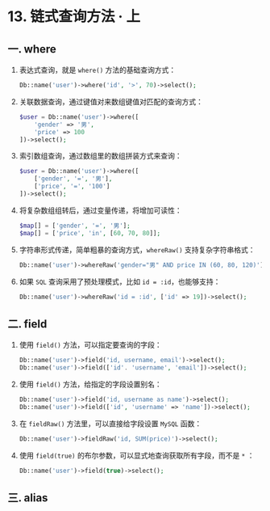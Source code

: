 # 13. 链式查询方法 · 上

## 一. where

1. 表达式查询，就是 `where()` 方法的基础查询方式：

   ```php
   Db::name('user')->where('id', '>', 70)->select();
   ```

2. 关联数据查询，通过键值对来数组键值对匹配的查询方式：

   ```php
   $user = Db::name('user')->where([
       'gender' => '男',
       'price' => 100
   ])->select();
   ```

3. 索引数组查询，通过数组里的数组拼装方式来查询：

   ```php
   $user = Db::name('user')->where([
       ['gender', '=', '男'],
       ['price', '=', '100']
   ])->select();
   ```

4. 将复杂数组组转后，通过变量传递，将增加可读性：

   ```php
   $map[] = ['gender', '=', '男'];
   $map[] = ['price', 'in', [60, 70, 80]];
   ```

5. 字符串形式传递，简单粗暴的查询方式，`whereRaw()` 支持复杂字符串格式：

   ```php
   Db::name('user')->whereRaw('gender="男" AND price IN (60, 80, 120)')->select();
   ```

6. 如果 `SQL` 查询采用了预处理模式，比如 `id = :id`，也能够支持：

   ```php
   Db::name('user')->whereRaw('id = :id', ['id' => 19])->select();
   ```

## 二. field

1. 使用 `field()` 方法，可以指定要查询的字段：

   ```php
   Db::name('user')->field('id, username, email')->select();
   Db::name('user')->field(['id'. 'username', 'email'])->select();
   ```

2. 使用 `field()` 方法，给指定的字段设置别名：

   ```php
   Db::name('user')->field('id, username as name')->select();
   Db::name('user')->field(['id', 'username' => 'name'])->select();
   ```

3. 在 `fieldRaw()` 方法里，可以直接给字段设置 `MySQL` 函数：

   ```php
   Db::name('user')->fieldRaw('id, SUM(price)')->select();
   ```

4. 使用 `field(true)` 的布尔参数，可以显式地查询获取所有字段，而不是 `*` ：

   ```php
   Db::name('user')->field(true)->select();
   ```

## 三. alias